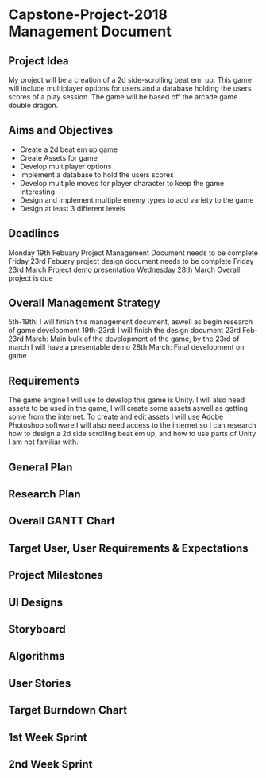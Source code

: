 # Capstone-Project-2018 Management Document

## Project Idea
My project will be a creation of a 2d side-scrolling beat em' up. This game will include multiplayer options for users and a database holding the users scores of a play session. The game will be based off the arcade game double dragon.


## Aims and Objectives
* Create a 2d beat em up game
* Create Assets for game
* Develop multiplayer options
* Implement a database to hold the users scores
* Develop multiple moves for player character to keep the game interesting
* Design and implement multiple enemy types to add variety to the game
* Design at least 3 different levels
## Deadlines
Monday 19th Febuary Project Management Document needs to be complete
Friday 23rd Febuary project design document needs to be complete
Friday 23rd March Project demo presentation
Wednesday 28th March Overall project is due

## Overall Management Strategy
5th-19th: I will finish this management document, aswell as begin research of game development
19th-23rd: I will finish the design document 
23rd Feb- 23rd March: Main bulk of the development of the game, by the 23rd of march I will have a presentable demo
28th March: Final development on game

## Requirements
The game engine I will use to develop this game is Unity. I will also need assets to be used in the game, I will create some assets aswell as getting some from the internet. To create and edit assets I will use Adobe Photoshop software.I will also need access to the internet so I can research how to design a 2d side scrolling beat em up, and how to use parts of Unity I am not familiar with.


## General Plan


## Research Plan



## Overall GANTT Chart



## Target User, User Requirements & Expectations



## Project Milestones



## UI Designs



## Storyboard



## Algorithms



## User Stories



## Target Burndown Chart



## 1st Week Sprint



## 2nd Week Sprint
